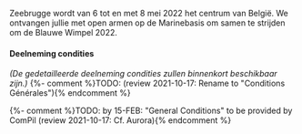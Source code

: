 Zeebrugge wordt van 6 tot en met 8 mei 2022 het centrum van België.
We ontvangen jullie met open armen op de Marinebasis om samen te strijden om de Blauwe Wimpel 2022. 

#### Deelneming condities

_(De gedetailleerde deelneming condities zullen binnenkort beschikbaar zijn.)_ {%- comment %}TODO: (review 2021-10-17: Rename to "Conditions Générales"){% endcomment %}

{%- comment %}TODO: by 15-FEB: "General Conditions" to be provided by ComPil (review 2021-10-17: Cf. Aurora){% endcomment %}
